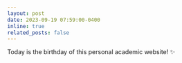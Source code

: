 ```yaml
---
layout: post
date: 2023-09-19 07:59:00-0400
inline: true
related_posts: false
---
```


Today is the birthday of this personal academic website! :sparkles: